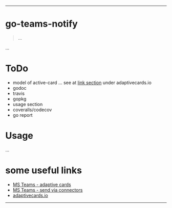 ***

# go-teams-notify

> ...

...

# ToDo

* model of active-card ... see at [link section](#links) under adaptivecards.io
* godoc
* travis
* gopkg
* usage section
* coveralls/codecov
* go report

# Usage

...


# <a id="links"></a>some useful links

* [MS Teams - adaptive cards](https://docs.microsoft.com/de-de/outlook/actionable-messages/adaptive-card)
* [MS Teams - send via connectors](https://docs.microsoft.com/de-de/outlook/actionable-messages/send-via-connectors)
* [adaptivecards.io](https://adaptivecards.io/designer)

***